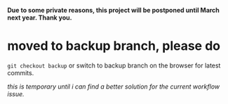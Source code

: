 **Due to some private reasons, this project will be postponed until March next year. Thank you.**

# moved to backup branch, please do 
`git checkout backup` or switch to backup branch on the browser for latest commits.

*this is temporary until i can find a better solution for the current workflow issue.*
